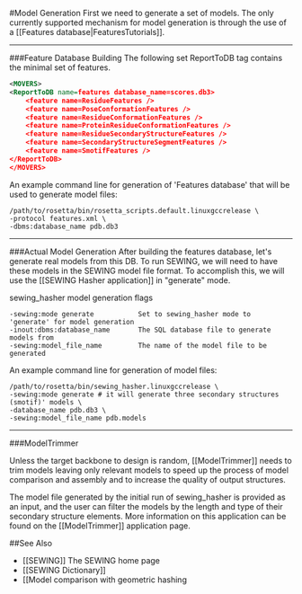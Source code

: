 #Model Generation
First we need to generate a set of models. The only currently supported mechanism for model generation is through the use of a [[Features database|FeaturesTutorials]]. 

----------------------

###Feature Database Building
The following set ReportToDB tag contains the minimal set of features.

```xml
<MOVERS>
<ReportToDB name=features database_name=scores.db3>
    <feature name=ResidueFeatures />
    <feature name=PoseConformationFeatures />
    <feature name=ResidueConformationFeatures />
    <feature name=ProteinResidueConformationFeatures />
    <feature name=ResidueSecondaryStructureFeatures />
    <feature name=SecondaryStructureSegmentFeatures />
    <feature name=SmotifFeatures />
</ReportToDB>
</MOVERS>
```

An example command line for generation of 'Features database' that will be used to generate model files:
```
/path/to/rosetta/bin/rosetta_scripts.default.linuxgccrelease \
-protocol features.xml \
-dbms:database_name pdb.db3 
```

----------------------

###Actual Model Generation
After building the features database, let's generate real models from this DB. To run SEWING, we will need to have these models in the SEWING model file format. To accomplish this, we will use the [[SEWING Hasher application]] in "generate" mode.

sewing_hasher model generation flags
```
-sewing:mode generate           Set to sewing_hasher mode to 'generate' for model generation
-inout:dbms:database_name       The SQL database file to generate models from
-sewing:model_file_name         The name of the model file to be generated
```

An example command line for generation of model files:
```
/path/to/rosetta/bin/sewing_hasher.linuxgccrelease \
-sewing:mode generate # it will generate three secondary structures (smotif)' models \
-database_name pdb.db3 \
-sewing:model_file_name pdb.models
```


----------------------

###ModelTrimmer

Unless the target backbone to design is random, [[ModelTrimmer]] needs to trim models leaving only relevant models to speed up the process of model comparison and assembly and to increase the quality of output structures. 

The model file generated by the initial run of sewing_hasher is provided as an input, and the user can filter the models by the length and type of their secondary structure elements. More information on this application can be found on the [[ModelTrimmer]] application page.

##See Also
* [[SEWING]] The SEWING home page
* [[SEWING Dictionary]]
* [[Model comparison with geometric hashing